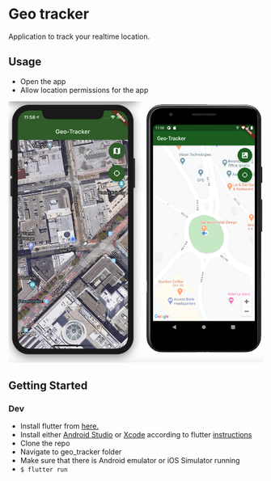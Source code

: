 # Geo tracker

Application to track your realtime location.

## Usage

- Open the app
- Allow location permissions for the app

![image](/assets/image.png)

## Getting Started

### Dev

- Install flutter from [here.](https://flutter.dev/docs/get-started/install)
- Install either [Android Studio](https://developer.android.com/studio) or [Xcode](https://itunes.apple.com/us/app/xcode/id497799835) according to flutter [instructions](https://flutter.dev/docs/get-started/install)
- Clone the repo
- Navigate to geo_tracker folder
- Make sure that there is Android emulator or iOS Simulator running
- `$ flutter run`

